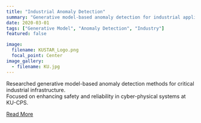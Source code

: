 ```yaml
---
title: "Industrial Anomaly Detection"
summary: "Generative model-based anomaly detection for industrial applications."
date: 2020-03-01
tags: ["Generative Model", "Anomaly Detection", "Industry"]
featured: false

image:
  filename: KUSTAR_Logo.png
  focal_point: Center
image_gallery:
  - filename: KU.jpg
---
```


Researched generative model-based anomaly detection methods for critical industrial infrastructure.  
Focused on enhancing safety and reliability in cyber-physical systems at KU-CPS.

[Read More](https://www.ku.ac.ae/c2ps)